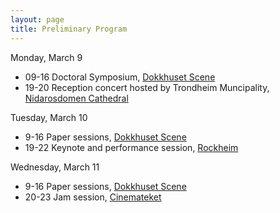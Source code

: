 ```yaml
---
layout: page
title: Preliminary Program
---
```



 
Monday, March 9
* 09-16 Doctoral Symposium, [Dokkhuset Scene](https://dokkhuset.no/)
* 19-20 Reception concert hosted by Trondheim Muncipality, [Nidarosdomen Cathedral](https://www.nidarosdomen.no/en/)   
 
Tuesday, March 10
* 9-16 Paper sessions, [Dokkhuset Scene](https://dokkhuset.no/) 
* 19-22 Keynote and performance session, [Rockheim](https://rockheim.no/en/about-rockheim)   
 
Wednesday, March 11
* 9-16 Paper sessions, [Dokkhuset Scene](https://dokkhuset.no/) 
* 20-23 Jam session, [Cinemateket](http://www.cinemateket-trondheim.no/)   
